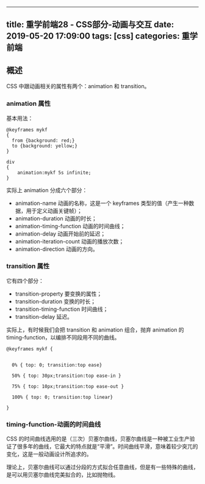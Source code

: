 
---
title: 重学前端28 - CSS部分-动画与交互
date: 2019-05-20 17:09:00
tags: [css]
categories: 重学前端
---
## 概述
CSS 中跟动画相关的属性有两个：animation 和 transition。
<!-- more -->

### animation 属性

基本用法：

	@keyframes mykf
	{
	  from {background: red;}
	  to {background: yellow;}
	}
	
	div
	{
	    animation:mykf 5s infinite;
	}

实际上 animation 分成六个部分：

- animation-name 动画的名称，这是一个 keyframes 类型的值（产生一种数据，用于定义动画关键帧）；
- animation-duration 动画的时长；
- animation-timing-function 动画的时间曲线；
- animation-delay 动画开始前的延迟；
- animation-iteration-count 动画的播放次数；
- animation-direction 动画的方向。


### transition 属性
它有四个部分：

- transition-property 要变换的属性；
- transition-duration 变换的时长；
- transition-timing-function 时间曲线；
- transition-delay 延迟。

实际上，有时候我们会把 transition 和 animation 组合，抛弃 animation 的 timing-function，以编排不同段用不同的曲线。

	
	@keyframes mykf {
	
		
	  0% { top: 0; transition:top ease}
		
	  50% { top: 30px;transition:top ease-in }
	
	  75% { top: 10px;transition:top ease-out }
	
	  100% { top: 0; transition:top linear}
		
	}

###  timing-function-动画的时间曲线

CSS 的时间曲线选用的是（三次）贝塞尔曲线，贝塞尔曲线是一种被工业生产验证了很多年的曲线，它最大的特点就是“平滑”。时间曲线平滑，意味着较少突兀的变化，这是一般动画设计所追求的。

理论上，贝塞尔曲线可以通过分段的方式拟合任意曲线，但是有一些特殊的曲线，是可以用贝塞尔曲线完美拟合的，比如抛物线。